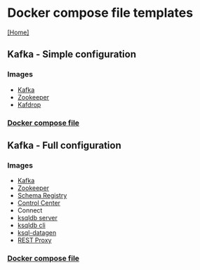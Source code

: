 # Docker compose file templates
[[Home]](/README.md)


## Kafka - Simple configuration

### Images
- [Kafka](https://hub.docker.com/r/confluentinc/cp-zookeeper)
- [Zookeeper](https://hub.docker.com/r/wurstmeister/zookeeper)
- [Kafdrop](https://hub.docker.com/r/obsidiandynamics/kafdrop)

### [Docker compose file](/Kafka/Simple/docker-compose.yml)


## Kafka - Full configuration

### Images
- [Kafka](https://hub.docker.com/r/confluentinc/cp-server)
- [Zookeeper](https://hub.docker.com/r/wurstmeister/zookeeper)
- [Schema Registry](https://hub.docker.com/r/confluentinc/cp-schema-registry)
- [Control Center](https://hub.docker.com/r/confluentinc/cp-enterprise-control-center)
- Connect
- [ksqldb server](https://hub.docker.com/r/confluentinc/cp-ksqldb-server)
- [ksqldb cli](https://hub.docker.com/r/confluentinc/cp-ksqldb-cli)
- [ksql-datagen](https://hub.docker.com/r/confluentinc/ksqldb-examples)
- [REST Proxy](https://hub.docker.com/r/confluentinc/cp-kafka-rest)

### [Docker compose file](/Kafka/Full/docker-compose.yml)
